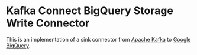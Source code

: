# Kafka Connect BigQuery Storage Write Connector

This is an implementation of a sink connector from [Apache Kafka](http://kafka.apache.org) to [Google BigQuery](https://cloud.google.com/bigquery/).
